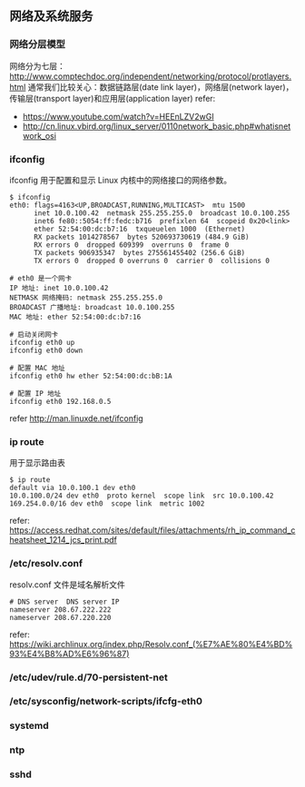 ## 网络及系统服务

### 网络分层模型
网络分为七层：http://www.comptechdoc.org/independent/networking/protocol/protlayers.html
通常我们比较关心：数据链路层(date link layer)，网络层(network layer)，传输层(transport layer)和应用层(application layer)
refer: 
- https://www.youtube.com/watch?v=HEEnLZV2wGI
- http://cn.linux.vbird.org/linux_server/0110network_basic.php#whatisnetwork_osi

### ifconfig
ifconfig 用于配置和显示 Linux 内核中的网络接口的网络参数。

```
$ ifconfig
eth0: flags=4163<UP,BROADCAST,RUNNING,MULTICAST>  mtu 1500
      inet 10.0.100.42  netmask 255.255.255.0  broadcast 10.0.100.255
      inet6 fe80::5054:ff:fedc:b716  prefixlen 64  scopeid 0x20<link>
      ether 52:54:00:dc:b7:16  txqueuelen 1000  (Ethernet)
      RX packets 1014278567  bytes 520693730619 (484.9 GiB)
      RX errors 0  dropped 609399  overruns 0  frame 0
      TX packets 906935347  bytes 275561455402 (256.6 GiB)
      TX errors 0  dropped 0 overruns 0  carrier 0  collisions 0

# eth0 是一个网卡 
IP 地址: inet 10.0.100.42 
NETMASK 网络掩码: netmask 255.255.255.0
BROADCAST 广播地址: broadcast 10.0.100.255
MAC 地址: ether 52:54:00:dc:b7:16

# 启动关闭网卡
ifconfig eth0 up
ifconfig eth0 down

# 配置 MAC 地址
ifconfig eth0 hw ether 52:54:00:dc:bB:1A

# 配置 IP 地址
ifconfig eth0 192.168.0.5
```
refer http://man.linuxde.net/ifconfig

### ip route
用于显示路由表
```
$ ip route
default via 10.0.100.1 dev eth0
10.0.100.0/24 dev eth0  proto kernel  scope link  src 10.0.100.42
169.254.0.0/16 dev eth0  scope link  metric 1002
```
refer: https://access.redhat.com/sites/default/files/attachments/rh_ip_command_cheatsheet_1214_jcs_print.pdf

### /etc/resolv.conf
resolv.conf 文件是域名解析文件
```
# DNS server  DNS server IP 
nameserver 208.67.222.222
nameserver 208.67.220.220
```
refer: https://wiki.archlinux.org/index.php/Resolv.conf_(%E7%AE%80%E4%BD%93%E4%B8%AD%E6%96%87)

### /etc/udev/rule.d/70-persistent-net

### /etc/sysconfig/network-scripts/ifcfg-eth0

### systemd

### ntp

### sshd
